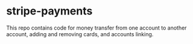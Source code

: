 # stripe-payments

This repo contains code for money transfer from one account to another account, adding and removing cards, and accounts linking.
